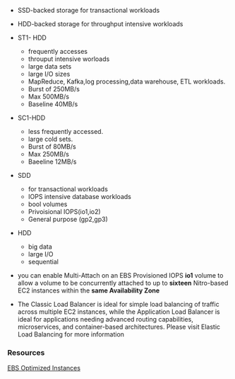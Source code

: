 * SSD-backed storage for transactional workloads 
* HDD-backed storage for throughput intensive workloads

* ST1- HDD
    * frequently accesses
    * throuput intensive worloads
    * large data sets
    * large I/O sizes
    * MapReduce, Kafka,log processing,data warehouse, ETL workloads.
    * Burst of 250MB/s
    * Max 500MB/s
    * Baseline 40MB/s

* SC1-HDD
    * less frequently accessed.
    * large cold sets.
    * Burst of 80MB/s
    * Max 250MB/s
    * Baeeline 12MB/s

* SDD
    * for transactional workloads
    * IOPS intensive database workloads
    * bool volumes
    * Privoisional IOPS(io1,io2)
    * General purpose (gp2,gp3)
* HDD
    * big data
    * large I/O
    * sequential

* you can enable Multi-Attach on an EBS Provisioned IOPS __io1__ volume to allow a volume to be concurrently attached to up to __sixteen__ Nitro-based EC2 instances within the __same Availability Zone__

* The Classic Load Balancer is ideal for simple load balancing of traffic across multiple EC2 instances, while the Application Load Balancer is ideal for applications needing advanced routing capabilities, microservices, and container-based architectures. Please visit Elastic Load Balancing for more information

### Resources
[EBS Optimized Instances](https://dzone.com/articles/when-amazon-ebs-optimized)

